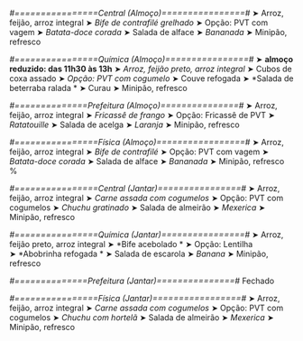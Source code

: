 
*#================Central (Almoço)================#*
➤ Arroz, feijão, arroz integral
➤ *Bife de contrafilé grelhado*
➤ Opção: PVT com vagem
➤ *Batata-doce corada*
➤ Salada de alface
➤ *Bananada*
➤ Minipão, refresco

*#================Química (Almoço)================#*
➤ **almoço reduzido: das 11h30 às 13h**
➤ *Arroz, feijão preto, arroz integral*
➤ Cubos de coxa assado
➤ *Opção: PVT com cogumelo*
➤ Couve refogada 
➤ *Salada de beterraba ralada *
➤ Curau 
➤ Minipão, refresco

*#==============Prefeitura (Almoço)===============#*
➤ Arroz, feijão, arroz integral 
➤ *Fricassê de frango*
➤ Opção: Fricassê de PVT
➤ *Ratatouille*
➤ Salada de acelga
➤ *Laranja*
➤ Minipão, refresco

*#================Física (Almoço)=================#*
➤ Arroz, feijão, arroz integral
➤ *Bife de contrafilé*
➤ Opção: PVT com vagem
➤ *Batata-doce corada*
➤ Salada de alface
➤ *Bananada*
➤ Minipão, refresco
%

*#================Central (Jantar)================#*
➤ Arroz, feijão, arroz integral
➤ *Carne assada com cogumelos*
➤ Opção: PVT com cogumelos
➤ *Chuchu gratinado*
➤ Salada de almeirão
➤ *Mexerica*
➤ Minipão, refresco

*#================Química (Jantar)================#*
➤ Arroz, feijão preto, arroz integral
➤ *Bife acebolado *
➤ Opção: Lentilha   
➤ *Abobrinha refogada *
➤ Salada de escarola 
➤ *Banana*
➤ Minipão, refresco

*#==============Prefeitura (Jantar)===============#*
Fechado

*#================Física (Jantar)=================#*
➤ Arroz, feijão, arroz integral
➤ *Carne assada com cogumelos*
➤ Opção: PVT com cogumelos
➤ *Chuchu com hortelã*
➤ Salada de almeirão
➤ *Mexerica*
➤ Minipão, refresco
